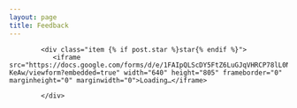 ```yaml
---
layout: page
title: Feedback
---
```


<section class="list">
    
        
            <div class="item {% if post.star %}star{% endif %}">                         
               <iframe src="https://docs.google.com/forms/d/e/1FAIpQLScDY5FtZ6LuGJqVHRCP78lL0NzILtNPIdWpP2iAzZMxr-KeAw/viewform?embedded=true" width="640" height="805" frameborder="0" marginheight="0" marginwidth="0">Loading…</iframe>
              
            </div>
    
</section>

